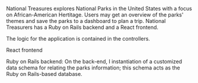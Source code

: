 National Treasures explores National Parks in the United States with a focus on African-American Hertitage. Users may get an overview of the parks' themes and save the parks to a dashboard to plan a trip. National Treasurers has a Ruby on Rails backend and a React frontend.

The logic for the application is contained in the controllers.

React frontend

Ruby on Rails backend:
On the back-end, I instantiation of a customized data schema for relating the parks information; this schema acts as the Ruby on Rails-based database.